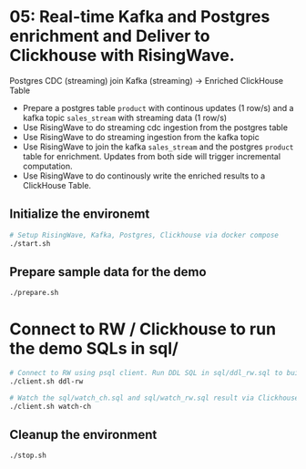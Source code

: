 # 05: Real-time Kafka and Postgres enrichment and Deliver to Clickhouse with RisingWave.
Postgres CDC (streaming) join Kafka (streaming) → Enriched ClickHouse Table

- Prepare a postgres table `product` with continous updates (1 row/s) and a kafka topic `sales_stream` with streaming data (1 row/s)
- Use RisingWave to do streaming cdc ingestion from the postgres table
- Use RisingWave to do streaming ingestion from the kafka topic
- Use RisingWave to join the kafka `sales_stream` and the postgres `product` table for enrichment. Updates from both side will trigger incremental computation.
- Use RisingWave to do continously write the enriched results to a ClickHouse Table.

## Initialize the environemt
```bash
# Setup RisingWave, Kafka, Postgres, Clickhouse via docker compose
./start.sh
```

## Prepare sample data for the demo
```bash
./prepare.sh
```

# Connect to RW / Clickhouse to run the demo SQLs in sql/
```bash
# Connect to RW using psql client. Run DDL SQL in sql/ddl_rw.sql to build the pipeline
./client.sh ddl-rw

# Watch the sql/watch_ch.sql and sql/watch_rw.sql result via Clickhouse client and psql client
./client.sh watch-ch
```

## Cleanup the environment
```bash
./stop.sh
```